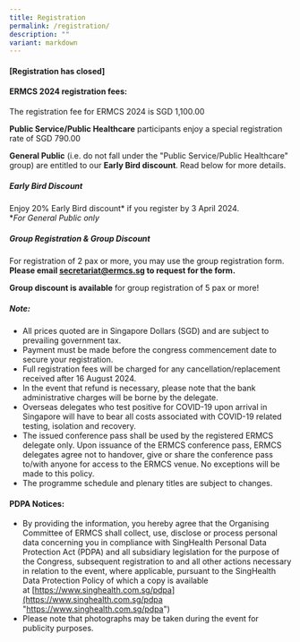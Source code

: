 ```yaml
---
title: Registration
permalink: /registration/
description: ""
variant: markdown
---
```

#### **[Registration has closed]**

#### **ERMCS 2024 registration fees:**

The registration fee for ERMCS 2024 is SGD 1,100.00

**Public Service/Public Healthcare** participants enjoy a special registration rate of SGD 790.00

**General Public** (i.e. do not fall under the "Public Service/Public Healthcare" group) are entitled to our **Early Bird discount**. Read below for more details. 

##### Early Bird Discount
Enjoy 20% Early Bird discount\* if you register by 3 April 2024.
<br>**For General Public only*

##### Group Registration &amp; Group Discount
For registration of 2 pax or more, you may use the group registration form. **Please email secretariat@ermcs.sg to request for the form.**

**Group discount is available** for group registration of 5 pax or more!

##### Note:

*   All prices quoted are in Singapore Dollars (SGD) and are subject to prevailing government tax.
*   Payment must be made before the congress commencement date to secure your registration.
*   Full registration fees will be charged for any cancellation/replacement received after 16 August 2024.
*   In the event that refund is necessary, please note that the bank administrative charges will be borne by the delegate.
*   Overseas delegates who test positive for COVID-19 upon arrival in Singapore will have to bear all costs associated with COVID-19 related testing, isolation and recovery.
*   The issued conference pass shall be used by the registered ERMCS delegate only. Upon issuance of the ERMCS conference pass, ERMCS delegates agree not to handover, give or share the conference pass to/with anyone for access to the ERMCS venue. No exceptions will be made to this policy.
*   The programme schedule and plenary titles are subject to changes.

#### PDPA Notices:

*   By providing the information, you hereby agree that the Organising Committee of ERMCS shall collect, use, disclose or process personal data concerning you in compliance with SingHealth Personal Data Protection Act (PDPA) and all subsidiary legislation for the purpose of the Congress, subsequent registration to and all other actions necessary in relation to the event, where applicable, pursuant to the&nbsp;SingHealth Data Protection Policy of which&nbsp;a copy&nbsp;is available at&nbsp;[https://www.singhealth.com.sg/pdpa](https://www.singhealth.com.sg/pdpa "https://www.singhealth.com.sg/pdpa")
*   Please note that photographs may be taken during the event for publicity purposes.